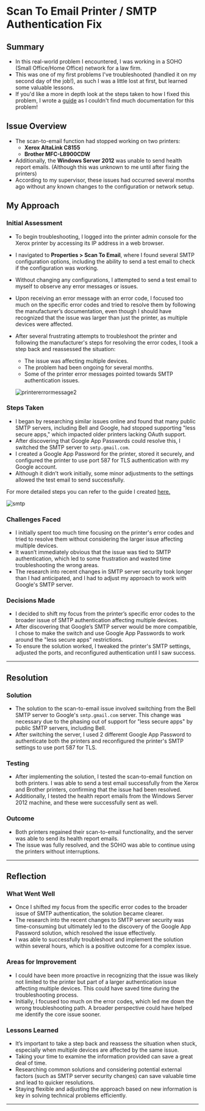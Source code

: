 # Scan To Email Printer / SMTP Authentication Fix
## Summary
- In this real-world problem I encountered, I was working in a SOHO (Small Office/Home Office) network for a law firm.
- This was one of my first problems I've troubleshooted (handled it on my second day of the job!), as such I was a little lost at first, but learned some valuable lessons.
- If you'd like a more in depth look at the steps taken to how I fixed this problem, I wrote a [guide](https://docs.google.com/document/d/e/2PACX-1vSwEgmaSTG0ZnqFp8BNE_Y-vO3FpDXdbM8p3SWTnTgnNSdTcl69RgLNMOOVktDZgG6pUZIX9z76v64f/pub) as I couldn't find much documentation for this problem!
## Issue Overview
- The scan-to-email function had stopped working on two printers:  
  - **Xerox AltaLink C8155**  
  - **Brother MFC-L8900CDW**  
- Additionally, the **Windows Server 2012** was unable to send health report emails. (Although this was unknown to me until after fixing the printers)
- According to my supervisor, these issues had occurred several months ago without any known changes to the configuration or network setup.

## My Approach

### Initial Assessment
- To begin troubleshooting, I logged into the printer admin console for the Xerox printer by accessing its IP address in a web browser.
- I navigated to **Properties > Scan To Email**, where I found several SMTP configuration options, including the ability to send a test email to check if the configuration was working.
- Without changing any configurations, I attempted to send a test email to myself to observe any error messages or issues.
- Upon receiving an error message with an error code, I focused too much on the specific error codes and tried to resolve them by following the manufacturer’s documentation, even though I should have recognized that the issue was larger than just the printer, as multiple devices were affected.
- After several frustrating attempts to troubleshoot the printer and following the manufacturer's steps for resolving the error codes, I took a step back and reassessed the situation:
  - The issue was affecting multiple devices.
  - The problem had been ongoing for several months.
  - Some of the printer error messages pointed towards SMTP authentication issues.
  
  ![printererrormessage2](https://github.com/user-attachments/assets/2454e067-f726-4b60-a11d-f013e266c1b4)


### Steps Taken
- I began by researching similar issues online and found that many public SMTP servers, including Bell and Google, had stopped supporting "less secure apps," which impacted older printers lacking OAuth support.
- After discovering that Google App Passwords could resolve this, I switched the SMTP server to `smtp.gmail.com`.
- I created a Google App Password for the printer, stored it securely, and configured the printer to use port 587 for TLS authentication with my Google account.
- Although it didn’t work initially, some minor adjustments to the settings allowed the test email to send successfully.

For more detailed steps you can refer to the guide I created [here.](https://docs.google.com/document/d/e/2PACX-1vSwEgmaSTG0ZnqFp8BNE_Y-vO3FpDXdbM8p3SWTnTgnNSdTcl69RgLNMOOVktDZgG6pUZIX9z76v64f/pub)
  
![smtp](https://github.com/user-attachments/assets/b28cfd28-a414-4c7d-b2ac-a8f3f225ef99)

### Challenges Faced
- I initially spent too much time focusing on the printer's error codes and tried to resolve them without considering the larger issue affecting multiple devices.
- It wasn’t immediately obvious that the issue was tied to SMTP authentication, which led to some frustration and wasted time troubleshooting the wrong areas.
- The research into recent changes in SMTP server security took longer than I had anticipated, and I had to adjust my approach to work with Google's SMTP server.

### Decisions Made
- I decided to shift my focus from the printer’s specific error codes to the broader issue of SMTP authentication affecting multiple devices.
- After discovering that Google’s SMTP server would be more compatible, I chose to make the switch and use Google App Passwords to work around the "less secure apps" restrictions.
- To ensure the solution worked, I tweaked the printer's SMTP settings, adjusted the ports, and reconfigured authentication until I saw success.



---

## Resolution
### Solution
- The solution to the scan-to-email issue involved switching from the Bell SMTP server to Google's `smtp.gmail.com` server. This change was necessary due to the phasing out of support for "less secure apps" by public SMTP servers, including Bell.
- After switching the server, I used 2 differemt Google App Password to authenticate both the printers and reconfigured the printer's SMTP settings to use port 587 for TLS.
  
### Testing
- After implementing the solution, I tested the scan-to-email function on both printers. I was able to send a test email successfully from the Xerox and Brother printers, confirming that the issue had been resolved.
- Additionally, I tested the health report emails from the Windows Server 2012 machine, and these were successfully sent as well.
  
### Outcome
- Both printers regained their scan-to-email functionality, and the server was able to send its health report emails.
- The issue was fully resolved, and the SOHO was able to continue using the printers without interruptions.

---

## Reflection
### What Went Well
- Once I shifted my focus from the specific error codes to the broader issue of SMTP authentication, the solution became clearer.
- The research into the recent changes to SMTP server security was time-consuming but ultimately led to the discovery of the Google App Password solution, which resolved the issue effectively.
- I was able to successfully troubleshoot and implement the solution within several hours, which is a positive outcome for a complex issue.

### Areas for Improvement
- I could have been more proactive in recognizing that the issue was likely not limited to the printer but part of a larger authentication issue affecting multiple devices. This could have saved time during the troubleshooting process.
- Initially, I focused too much on the error codes, which led me down the wrong troubleshooting path. A broader perspective could have helped me identify the core issue sooner.

### Lessons Learned
- It’s important to take a step back and reassess the situation when stuck, especially when multiple devices are affected by the same issue.
- Taking your time to examine the information provided can save a great deal of time.
- Researching common solutions and considering potential external factors (such as SMTP server security changes) can save valuable time and lead to quicker resolutions.
- Staying flexible and adjusting the approach based on new information is key in solving technical problems efficiently.

---
